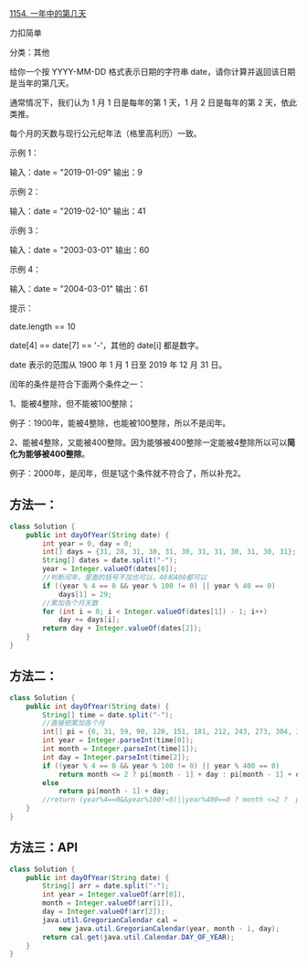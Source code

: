 [1154. 一年中的第几天](https://leetcode-cn.com/problems/day-of-the-year/)



力扣简单

分类：其他



给你一个按 YYYY-MM-DD 格式表示日期的字符串 date，请你计算并返回该日期是当年的第几天。

通常情况下，我们认为 1 月 1 日是每年的第 1 天，1 月 2 日是每年的第 2 天，依此类推。

每个月的天数与现行公元纪年法（格里高利历）一致。

 

示例 1：

输入：date = "2019-01-09"
输出：9



示例 2：

输入：date = "2019-02-10"
输出：41



示例 3：

输入：date = "2003-03-01"
输出：60



示例 4：

输入：date = "2004-03-01"
输出：61




提示：

date.length == 10

date[4] == date[7] == '-'，其他的 date[i] 都是数字。

date 表示的范围从 1900 年 1 月 1 日至 2019 年 12 月 31 日。





闰年的条件是符合下面两个条件之一：

1、能被4整除，但不能被100整除；

例子：1900年，能被4整除，也能被100整除，所以不是闰年。

2、能被4整除，又能被400整除。因为能够被400整除一定能被4整除所以可以**简化为能够被400整除**。 

例子：2000年，是闰年，但是1这个条件就不符合了，所以补充2。



## 方法一：

```java
class Solution {
    public int dayOfYear(String date) {
        int year = 0, day = 0;
        int[] days = {31, 28, 31, 30, 31, 30, 31, 31, 30, 31, 30, 31};
        String[] dates = date.split("-");
        year = Integer.valueOf(dates[0]);
        //判断闰年。里面的括号不加也可以，40和400都可以
        if ((year % 4 == 0 && year % 100 != 0) || year % 40 == 0) 
            days[1] = 29;
        //累加各个月天数
        for (int i = 0; i < Integer.valueOf(dates[1]) - 1; i++)
            day += days[i];
        return day + Integer.valueOf(dates[2]);
    }
}
```

## 方法二：

```java
class Solution {
    public int dayOfYear(String date) {
        String[] time = date.split("-");
        //直接把累加各个月
        int[] pi = {0, 31, 59, 90, 120, 151, 181, 212, 243, 273, 304, 334, 0};
        int year = Integer.parseInt(time[0]);
        int month = Integer.parseInt(time[1]);
        int day = Integer.parseInt(time[2]);
        if ((year % 4 == 0 && year % 100 != 0) || year % 400 == 0)
            return month <= 2 ? pi[month - 1] + day : pi[month - 1] + day + 1;
        else
            return pi[month - 1] + day;
        //return (year%4==0&&year%100!=0)||year%400==0 ? month <=2 ?  pi[month-1]+day:pi[month-1]+day+1:pi[month-1]+day;
    }
}
```

## 方法三：API

```java
class Solution {
    public int dayOfYear(String date) {
        String[] arr = date.split("-");
        int year = Integer.valueOf(arr[0]),
        month = Integer.valueOf(arr[1]),
        day = Integer.valueOf(arr[2]);
        java.util.GregorianCalendar cal = 
            new java.util.GregorianCalendar(year, month - 1, day);
        return cal.get(java.util.Calendar.DAY_OF_YEAR);
    }
}
```

